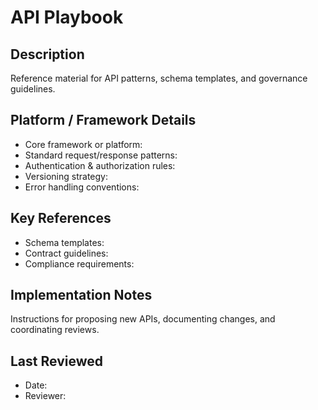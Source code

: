 # API Playbook

## Description
Reference material for API patterns, schema templates, and governance guidelines.

## Platform / Framework Details
- Core framework or platform:
- Standard request/response patterns:
- Authentication & authorization rules:
- Versioning strategy:
- Error handling conventions:

## Key References
- Schema templates:
- Contract guidelines:
- Compliance requirements:

## Implementation Notes
Instructions for proposing new APIs, documenting changes, and coordinating reviews.

## Last Reviewed
- Date:
- Reviewer:

